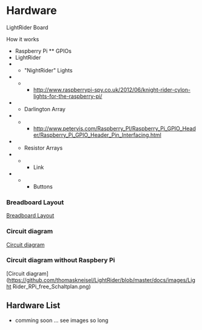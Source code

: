 # Hardware

LightRider Board

How it works

* Raspberry Pi
** GPIOs
* LightRider
* * "NightRider" Lights 
* * * http://www.raspberrypi-spy.co.uk/2012/06/knight-rider-cylon-lights-for-the-raspberry-pi/
* * Darlington Array
* * * http://www.petervis.com/Raspberry_PI/Raspberry_Pi_GPIO_Header/Raspberry_Pi_GPIO_Header_Pin_Interfacing.html
* * Resistor Arrays
* * * Link
* * * Buttons

### Breadboard Layout
[Breadboard Layout](https://github.com/thomaskneisel/LightRider/blob/master/docs/images/Light%20Rider_Steckplatine.png)
### Circuit diagram
[Circuit diagram](https://github.com/thomaskneisel/LightRider/blob/master/docs/images/LightRider_Schaltplan.png)

### Circuit diagram without Raspbery Pi
[Circuit diagram](https://github.com/thomaskneisel/LightRider/blob/master/docs/images/Light Rider_RPi_free_Schaltplan.png)

## Hardware List

* comming soon ... see images so long
